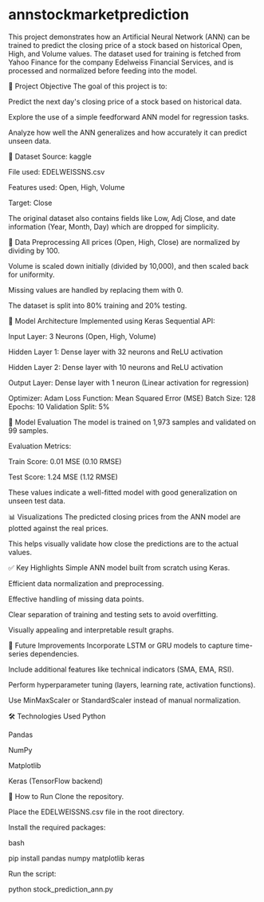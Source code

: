 # annstockmarketprediction
This project demonstrates how an Artificial Neural Network (ANN) can be trained to predict the closing price of a stock based on historical Open, High, and Volume values. The dataset used for training is fetched from Yahoo Finance for the company Edelweiss Financial Services, and is processed and normalized before feeding into the model.

🧠 Project Objective
The goal of this project is to:

Predict the next day's closing price of a stock based on historical data.

Explore the use of a simple feedforward ANN model for regression tasks. 

Analyze how well the ANN generalizes and how accurately it can predict unseen data.

📂 Dataset
Source: kaggle

File used: EDELWEISSNS.csv

Features used: Open, High, Volume

Target: Close

The original dataset also contains fields like Low, Adj Close, and date information (Year, Month, Day) which are dropped for simplicity.

🔧 Data Preprocessing
All prices (Open, High, Close) are normalized by dividing by 100.

Volume is scaled down initially (divided by 10,000), and then scaled back for uniformity.

Missing values are handled by replacing them with 0.

The dataset is split into 80% training and 20% testing.

🧮 Model Architecture
Implemented using Keras Sequential API:

Input Layer: 3 Neurons (Open, High, Volume)

Hidden Layer 1: Dense layer with 32 neurons and ReLU activation

Hidden Layer 2: Dense layer with 10 neurons and ReLU activation

Output Layer: Dense layer with 1 neuron (Linear activation for regression)

Optimizer: Adam
Loss Function: Mean Squared Error (MSE)
Batch Size: 128
Epochs: 10
Validation Split: 5%

🧪 Model Evaluation
The model is trained on 1,973 samples and validated on 99 samples.

Evaluation Metrics:

Train Score: 0.01 MSE (0.10 RMSE)

Test Score: 1.24 MSE (1.12 RMSE)

These values indicate a well-fitted model with good generalization on unseen test data.

📊 Visualizations
The predicted closing prices from the ANN model are plotted against the real prices.

This helps visually validate how close the predictions are to the actual values.



✅ Key Highlights
Simple ANN model built from scratch using Keras.

Efficient data normalization and preprocessing.

Effective handling of missing data points.

Clear separation of training and testing sets to avoid overfitting.

Visually appealing and interpretable result graphs.

🚀 Future Improvements
Incorporate LSTM or GRU models to capture time-series dependencies.

Include additional features like technical indicators (SMA, EMA, RSI).

Perform hyperparameter tuning (layers, learning rate, activation functions).

Use MinMaxScaler or StandardScaler instead of manual normalization.

🛠 Technologies Used
Python

Pandas

NumPy

Matplotlib

Keras (TensorFlow backend)

📁 How to Run
Clone the repository.

Place the EDELWEISSNS.csv file in the root directory.

Install the required packages:

bash

pip install pandas numpy matplotlib keras

Run the script:

python stock_prediction_ann.py
